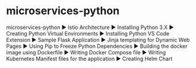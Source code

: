 # microservices-python
microservices-python
► Istio Architecture
► Installing Python 3.X
► Creating Python Virtual Environments
► Installing Python VS Code Extension
► Sample Flask Application
► Jinja templating for Dynamic Web Pages
► Using Pip to Freeze Python Dependencies
► Building the docker image using Dockerfile
► Writing Docker Compose file
► Writing Kubernetes Manifest files for the application
► Creating Helm Chart